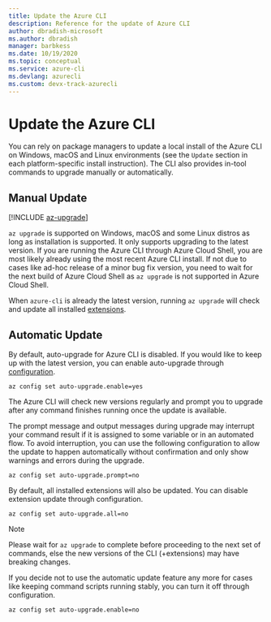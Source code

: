 ```yaml
---
title: Update the Azure CLI
description: Reference for the update of Azure CLI
author: dbradish-microsoft
ms.author: dbradish
manager: barbkess
ms.date: 10/19/2020
ms.topic: conceptual
ms.service: azure-cli
ms.devlang: azurecli 
ms.custom: devx-track-azurecli
---
```


# Update the Azure CLI

You can rely on package managers to update a local install of the Azure CLI on Windows, macOS and Linux environments (see the `Update` section in each platform-specific install instruction). The CLI also provides in-tool commands to upgrade manually or automatically.

## Manual Update
[!INCLUDE [az-upgrade](includes/az-upgrade.md)]

`az upgrade` is supported on Windows, macOS and some Linux distros as long as installation is supported. It only supports upgrading to the latest version. If you are running the Azure CLI through Azure Cloud Shell, you are most likely already using the most recent Azure CLI install. If not due to cases like ad-hoc release of a minor bug fix version, you need to wait for the next build of Azure Cloud Shell as `az upgrade` is not supported in Azure Cloud Shell.

When `azure-cli` is already the latest version, running `az upgrade` will check and update all installed [extensions](azure-cli-extensions-overview.md).

## Automatic Update

By default, auto-upgrade for Azure CLI is disabled. If you would like to keep up with the latest version, you can enable auto-upgrade through [configuration](../latest/docs-ref-autogen/config.yml).

```azurecli
az config set auto-upgrade.enable=yes
```

The Azure CLI will check new versions regularly and prompt you to upgrade after any command finishes running once the update is available.

The prompt message and output messages during upgrade may interrupt your command result if it is assigned to some variable or in an automated flow. To avoid interruption, you can use the following configuration to allow the update to happen automatically without confirmation and only show warnings and errors during the upgrade.

```azurecli
az config set auto-upgrade.prompt=no
```

By default, all installed extensions will also be updated. You can disable extension update through configuration.

```azurecli
az config set auto-upgrade.all=no
```

> [!NOTE]
> Please wait for `az upgrade` to complete before proceeding to the next set of commands, else the new versions of the CLI (+extensions) may have breaking changes.

If you decide not to use the automatic update feature any more for cases like keeping command scripts running stably, you can turn it off through configuration.
```azurecli
az config set auto-upgrade.enable=no
```